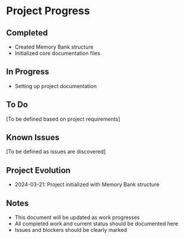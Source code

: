 # Project Progress

## Completed
- Created Memory Bank structure
- Initialized core documentation files

## In Progress
- Setting up project documentation

## To Do
[To be defined based on project requirements]

## Known Issues
[To be defined as issues are discovered]

## Project Evolution
- 2024-03-21: Project initialized with Memory Bank structure

## Notes
- This document will be updated as work progresses
- All completed work and current status should be documented here
- Issues and blockers should be clearly marked 